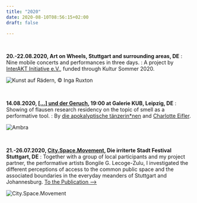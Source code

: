 ```yaml
---
title: "2020"
date: 2020-08-10T08:56:15+02:00
draft: false

---
```


&nbsp;

**20.-22.08.2020, Art on Wheels, Stuttgart and surrounding areas, DE**
:   Nine mobile concerts and performances in three days.
:   A project by [InterAKT Initiative e.V.](https://interakt-initiative.com/), funded through Kultur Sommer 2020.

![Kunst auf Rädern, © Inga Ruxton](/upcoming/kur.gif)

&nbsp;

**14.08.2020, [[...] und der Geruch](https://flausen.plus/residenz/50-prometheus-und-der-geruch/), 19:00 at Galerie KUB, Leipzig, DE**
:   Showing of flausen research residency on the topic of smell as a performative tool.
:   By [die apokalyptische tänzerin*nen](https://www.apocalypse.dance/) and [Charlotte Eifler](http://charlotteeifler.works/).  

![Ambra](/upcoming/ambra.png)

&nbsp;

**21.-26.07.2020, [City.Space.Movement](https://www.irritiertestadt.de/projekt/city-space-movement/en), Die irriterte Stadt Festival Stuttgart, DE**
:   Together with a group of local participants and my project partner, the performative artists Bongile G. Lecoge-Zulu, I investigated the different perceptions of access to the common public space and the associated boundaries in the everyday meanders of Stuttgart and Johannesburg. [To the Publication -->](/csmmap)  

![City.Space.Movement](/upcoming/csm.png)

